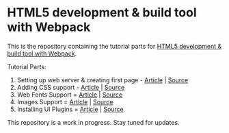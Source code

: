 # HTML5 development & build tool with Webpack

This is the repository containing the tutorial parts for [HTML5 development & build tool with Webpack](https://www.michaelsyap.com/posts/2021/webpack-html5-development-intro). 


Tutorial Parts:

1. Setting up web server & creating first page - [Article](https://www.michaelsyap.com/posts/2021/webpack-html5-development-pt1) | [Source](/part-1-setup)
2. Adding CSS support - [Article](https://www.michaelsyap.com/posts/2021/webpack-html5-development-pt2) | [Source](/part-2-css)
3. Web Fonts Support = [Article](https://www.michaelsyap.com/posts/2021/webpack-html5-development-pt3) | [Source](/part-3-fonts)
4. Images Support = [Article](https://www.michaelsyap.com/posts/2021/webpack-html5-development-pt4) | [Source](/part-4-images)
5. Installing UI Plugins = [Article](https://www.michaelsyap.com/posts/2021/webpack-html5-development-pt5) | [Source](/part-5-plugins)

This repository is a work in progress. Stay tuned for updates.